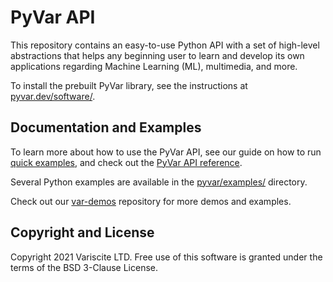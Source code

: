 # PyVar API

This repository contains an easy-to-use Python API with a set of high-level
abstractions that helps any beginning user to learn and develop its own
applications regarding Machine Learning (ML), multimedia, and more.

To install the prebuilt PyVar library, see the instructions at
[pyvar.dev/software/](https://pyvar.dev/pyvar.gettingstarted.html#software).

## Documentation and Examples

To learn more about how to use the PyVar API, see our guide on how to run
[quick examples](https://pyvar.dev/pyvar.quickexamples.html), and check out the
[PyVar API reference](https://pyvar.dev/pyvar.ml.html).

Several Python examples are available in the
[pyvar/examples/](https://github.com/varigit/pyvar/tree/master/examples/ml) directory.

Check out our
[var-demos](https://github.com/varigit/var-demos/tree/master/machine-learning-demos)
repository for more demos and examples.

## Copyright and License

Copyright 2021 Variscite LTD. Free use of this software is granted under
the terms of the BSD 3-Clause License.

